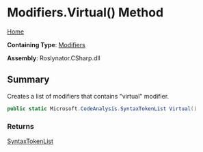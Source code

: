 # Modifiers\.Virtual\(\) Method

[Home](../../../../README.md)

**Containing Type**: [Modifiers](../README.md)

**Assembly**: Roslynator\.CSharp\.dll

## Summary

Creates a list of modifiers that contains "virtual" modifier\.

```csharp
public static Microsoft.CodeAnalysis.SyntaxTokenList Virtual()
```

### Returns

[SyntaxTokenList](https://docs.microsoft.com/en-us/dotnet/api/microsoft.codeanalysis.syntaxtokenlist)

